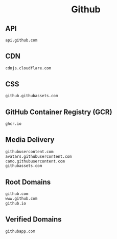 


<h1 align="center">Github</h1>  


## API


```html
api.github.com
```  


## CDN


```html
cdnjs.cloudflare.com
```  


## CSS


```html
github.githubassets.com
```  


## GitHub Container Registry (GCR)


```html
ghcr.io
```  


## Media Delivery


```html
githubusercontent.com
avatars.githubusercontent.com
camo.githubusercontent.com
githubassets.com
```  


## Root Domains


```html
github.com
www.github.com
github.io
```  


## Verified Domains


```html
githubapp.com
```  

